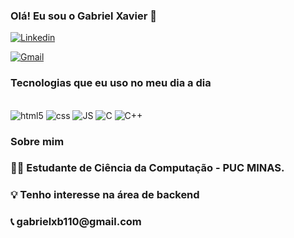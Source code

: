 

### Olá! Eu sou o Gabriel Xavier 🦝


[![Linkedin](https://img.shields.io/badge/LinkedIn-0077B5?style=for-the-badge&logo=linkedin&logoColor=white)](https://www.linkedin.com/in/gabriel-xavier-576648267/)

[![Gmail](https://img.shields.io/badge/Gmail-D14836?style=for-the-badge&logo=gmail&logoColor=white)](gabrielxb110@gmail.com)


### Tecnologias que eu uso no meu dia a dia

<div style="display: inline_block"><br/>
    <img aling="center" alt="html5" src="https://img.shields.io/badge/HTML5-E34F26?style=for-the-badge&logo=html5&logoColor=white" />
    <img aling="center" alt="css" src="https://img.shields.io/badge/CSS3-1572B6?style=for-the-badge&logo=css3&logoColor=white" />
    <img aling="center" alt="JS" src="https://img.shields.io/badge/JavaScript-F7DF1E?style=for-the-badge&logo=javascript&logoColor=black" />
    <img aling="center" alt="C" src="https://img.shields.io/badge/C-00599C?style=for-the-badge&logo=c&logoColor=white" />
    <img aling="center" alt="C++" src="https://img.shields.io/badge/C%2B%2B-00599C?style=for-the-badge&logo=c%2B%2B&logoColor=white" />
</div>


### Sobre mim

<h3>🧑‍🎓 Estudante de Ciência da Computação - PUC MINAS.</h3>
<h3>💡 Tenho interesse na área de backend </h3>
<h3> 📞 gabrielxb110@gmail.com </h3>
